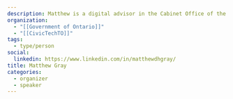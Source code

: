 ```yaml
---
description: Matthew is a digital advisor in the Cabinet Office of the Government of Ontario, where he offers advice and guidance on the Province's web strategy.
organization:
  - "[[Government of Ontario]]"
  - "[[CivicTechTO]]"
tags:
  - type/person
social:
  linkedin: https://www.linkedin.com/in/matthewdhgray/
title: Matthew Gray
categories:
  - organizer
  - speaker
---
```

